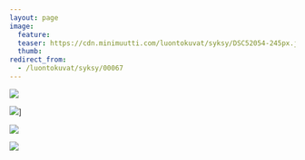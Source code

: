 ```yaml
---
layout: page
image:
  feature:
  teaser: https://cdn.minimuutti.com/luontokuvat/syksy/DSC52054-245px.jpg
  thumb:
redirect_from:
  - /luontokuvat/syksy/00067
---
```


![](https://cdn.minimuutti.com/luontokuvat/syksy/DSC52085-800px.jpg)

![](https://cdn.minimuutti.com/luontokuvat/syksy/DSC52046-800px.jpg)]

![](https://cdn.minimuutti.com/luontokuvat/syksy/DSC52054-800px.jpg)

![](https://cdn.minimuutti.com/luontokuvat/syksy/DSC52048-800px.jpg)
